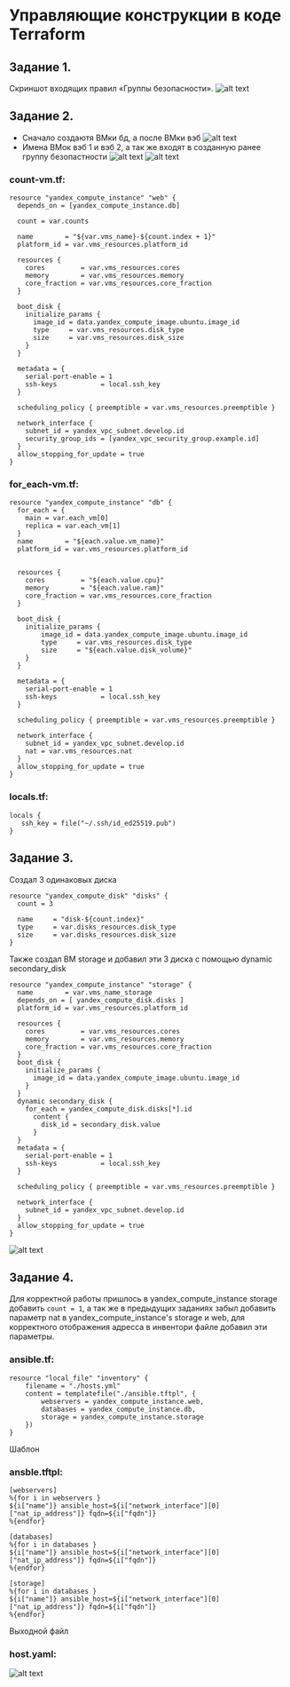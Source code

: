 # Управляющие конструкции в коде Terraform

## Задание 1.
Скриншот входящих правил «Группы безопасности».
![alt text](image.png)

## Задание 2.
- Сначало создаютя ВМки бд, а после ВМки вэб
![alt text](image-1.png)
- Имена ВМок вэб 1 и вэб 2, а так же входят в созданную ранее группу безопастности 
![alt text](image-2.png)
![alt text](image-3.png)

### count-vm.tf:
```
resource "yandex_compute_instance" "web" {
  depends_on = [yandex_compute_instance.db]

  count = var.counts

  name        = "${var.vms_name}-${count.index + 1}"
  platform_id = var.vms_resources.platform_id

  resources {
    cores         = var.vms_resources.cores
    memory        = var.vms_resources.memory
    core_fraction = var.vms_resources.core_fraction
  }

  boot_disk {
    initialize_params {
      image_id = data.yandex_compute_image.ubuntu.image_id
      type     = var.vms_resources.disk_type
      size     = var.vms_resources.disk_size
    }
  }

  metadata = {
    serial-port-enable = 1
    ssh-keys           = local.ssh_key
  }

  scheduling_policy { preemptible = var.vms_resources.preemptible }

  network_interface {
    subnet_id = yandex_vpc_subnet.develop.id
    security_group_ids = [yandex_vpc_security_group.example.id]
  }
  allow_stopping_for_update = true
}
```
### for_each-vm.tf:

```
resource "yandex_compute_instance" "db" {
  for_each = {
    main = var.each_vm[0]
    replica = var.each_vm[1]
  }
  name        = "${each.value.vm_name}"
  platform_id = var.vms_resources.platform_id


  resources {
    cores         = "${each.value.cpu}"
    memory        = "${each.value.ram}"
    core_fraction = var.vms_resources.core_fraction
  }

  boot_disk {
    initialize_params {
        image_id = data.yandex_compute_image.ubuntu.image_id
        type     = var.vms_resources.disk_type
        size     = "${each.value.disk_volume}"
    }
  }

  metadata = {
    serial-port-enable = 1
    ssh-keys           = local.ssh_key
  }

  scheduling_policy { preemptible = var.vms_resources.preemptible }

  network_interface {
    subnet_id = yandex_vpc_subnet.develop.id
    nat = var.vms_resources.nat
  }
  allow_stopping_for_update = true
}
```
### locals.tf:
```
locals {
   ssh_key = file("~/.ssh/id_ed25519.pub")
}

```

## Задание 3.
Создал 3 одинаковых диска

```
resource "yandex_compute_disk" "disks" {
  count = 3

  name     = "disk-${count.index}"
  type     = var.disks_resources.disk_type
  size     = var.disks_resources.disk_size
}
```

Также создал ВМ storage и добавил эти 3 диска с помощью dynamic secondary_disk

```
resource "yandex_compute_instance" "storage" {
  name        = var.vms_name_storage
  depends_on = [ yandex_compute_disk.disks ]
  platform_id = var.vms_resources.platform_id

  resources {
    cores         = var.vms_resources.cores
    memory        = var.vms_resources.memory
    core_fraction = var.vms_resources.core_fraction
  }
  boot_disk {
    initialize_params {
      image_id = data.yandex_compute_image.ubuntu.image_id
    }
  }
  dynamic secondary_disk {
    for_each = yandex_compute_disk.disks[*].id
      content {
        disk_id = secondary_disk.value
      }
  }
  metadata = {
    serial-port-enable = 1
    ssh-keys           = local.ssh_key
  }

  scheduling_policy { preemptible = var.vms_resources.preemptible }

  network_interface {
    subnet_id = yandex_vpc_subnet.develop.id
  }
  allow_stopping_for_update = true
}
```
![alt text](image-4.png)

## Задание 4.

Для корректной работы пришлось в yandex_compute_instance storage добавить  ``` count = 1 ```, а так же в предыдущих заданиях забыл добавить параметр nat в yandex_compute_instance's storage и web, для корректного отображения адресса в инвентори файле добавил эти параметры.
### ansible.tf:

```
resource "local_file" "inventory" {
    filename = "./hosts.yml"
    content = templatefile("./ansible.tftpl", {
        webservers = yandex_compute_instance.web,
        databases = yandex_compute_instance.db,
        storage = yandex_compute_instance.storage
    })
}
```
Шаблон 
### ansble.tftpl:

```
[webservers]
%{for i in webservers }
${i["name"]} ansible_host=${i["network_interface"][0]["nat_ip_address"]} fqdn=${i["fqdn"]}
%{endfor}

[databases]
%{for i in databases }
${i["name"]} ansible_host=${i["network_interface"][0]["nat_ip_address"]} fqdn=${i["fqdn"]}
%{endfor}

[storage]
%{for i in databases }
${i["name"]} ansible_host=${i["network_interface"][0]["nat_ip_address"]} fqdn=${i["fqdn"]}
%{endfor}
```
Выходной файл
### host.yaml:

![alt text](image-6.png)